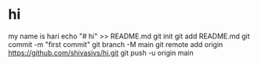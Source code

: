 # hi
my name  is hari
echo "# hi" >> README.md
git init
git add README.md
git commit -m "first commit"
git branch -M main
git remote add origin https://github.com/shivasivs/hi.git
git push -u origin main

